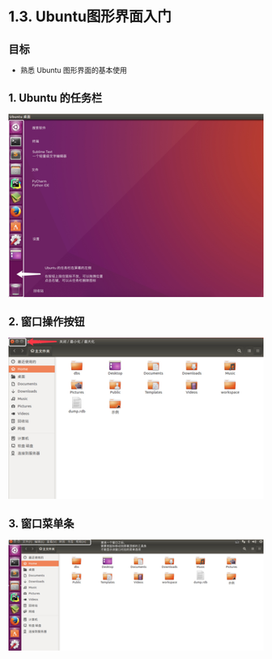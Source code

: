 # 1.3. Ubuntu图形界面入门

目标
--

*   熟悉 Ubuntu 图形界面的基本使用

1\. Ubuntu 的任务栏
---------------

![](imgs/ubuntu-1.jpg)

2\. 窗口操作按钮
----------

![](imgs/ubuntu-2.jpg)

3\. 窗口菜单条
---------

![](imgs/ubuntu-3.jpg)